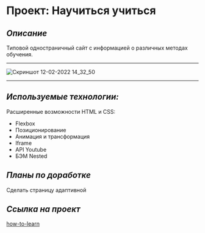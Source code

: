 # Проект: Научиться учиться

## *Описание*
Типовой одностраничный сайт с информацией о различных методах обучения.

----

![Скриншот 12-02-2022 14_32_50](https://user-images.githubusercontent.com/98219303/153709607-125ebf15-6225-4013-84da-d66fe20895b9.jpg)

--------

## *Используемые технологии:*

Расширенные возможности HTML и CSS:
* Flexbox
* Позиционирование
* Анимация и трансформация
* Iframe
* API Youtube
* БЭМ Nested

## *Планы по доработке*
Cделать страницу адаптивной

## *Ссылка на проект*
[how-to-learn](https://nmaksg.github.io/how-to-learn/)

